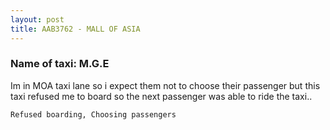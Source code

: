 ```yaml
---
layout: post
title: AAB3762 - MALL OF ASIA
---
```


### Name of taxi: M.G.E

Im in MOA taxi lane so i expect them not to choose their passenger but this taxi refused me to board so the next passenger was able to ride the taxi..

```Refused boarding, Choosing passengers```
